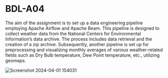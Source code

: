 # BDL-A04
The aim of the assignment is to set up a data engineering
pipeline employing Apache Airflow and Apache Beam. This
pipeline is designed to collect weather data from the National
Centers for Environmental Information’s data archive. The
process includes data retrieval and the creation of a zip archive.
Subsequently, another pipeline is set up for preprocessing and
visualizing monthly averages of various weather-related fields
such as Dry Bulb temperature, Dew Point temperature, etc.,
utilizing geomaps.

![Screenshot 2024-04-01 154031](https://github.com/Prithiviraj7R/BDL-A04/assets/142074094/b58857fc-3ea5-46d3-942b-7193f43e29dc)
